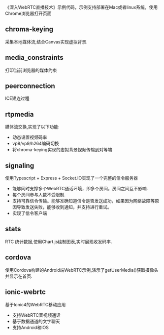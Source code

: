 《深入WebRTC直播技术》示例代码，示例支持部署在Mac或者linux系统，使用Chrome浏览器打开页面

## chroma-keying 
采集本地媒体流,结合Canvas实现虚拟背景.
## media_constraints
打印当前浏览器的媒体约束
## peerconnection 
ICE建连过程
## rtpmedia
媒体流交换,实现了以下功能:
- 动态设置视频码率
- vp8/vp9/h264编码切换
- 将chroma-keying实现的虚拟背景视频传输到对等端
## signaling
使用Typescript + Express + Socket.IO实现了一个完整的信令服务器
- 能够同时支撑多个WebRTC通话环境，即多个房间，房间之间互不影响.
- 每个房间参与人数不受限制.
- 支持可靠信令传输。能够准确知道信令是否发送成功，如果因为网络故障等原因导致发送失败，能够收到通知，并支持进行重试。
- 实现了信令客户端
## stats
RTC 统计数据,使用Chart.js绘制图表,实时展现收发码率.
## cordova
使用Cordova构建的Android端WebRTC示例,演示了getUserMedia()获取摄像头并显示在首页.
## ionic-webrtc
基于Ionic4的WebRTC移动应用
* 支持WebRTC音视频通话
* 基于数据通道的文字聊天
* 支持Android和IOS
